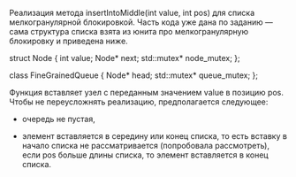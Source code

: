 Реализация метода insertIntoMiddle(int value, int pos) для списка мелкогранулярной блокировкой. Часть кода уже дана по заданию — сама структура списка взята из юнита про мелкогранулярную блокировку и приведена ниже.

struct Node
{
  int value;
  Node* next;
  std::mutex* node_mutex;
};

class FineGrainedQueue
{
  Node* head;
  std::mutex* queue_mutex;
};

Функция вставляет узел с переданным значением value в позицию pos. Чтобы не переусложнять реализацию, предполагается следующее:

- очередь не пустая,
  
- элемент вставляется в середину или конец списка, то есть вставку в начало списка не рассматривается (попробовала рассмотреть),
если pos больше длины списка, то элемент вставляется в конец списка.
